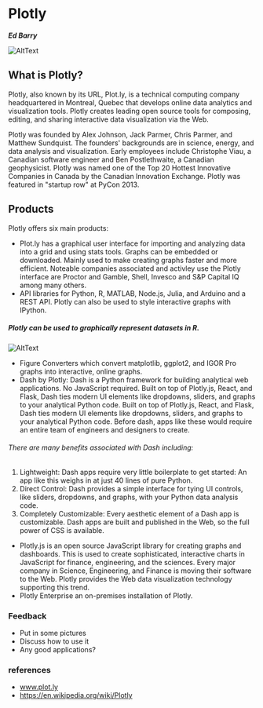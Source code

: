Plotly
=============
***Ed Barry***

![AltText](https://github.com/ULStats/MA4128Assessment-2018/blob/master/30125654-18858b44-9307-11e7-96bc-c37c15b2be51.png)

## What is Plotly?
Plotly, also known by its URL, Plot.ly, is a technical computing company headquartered in Montreal, Quebec that develops online data analytics and visualization tools. Plotly creates leading open source tools for composing, editing, and sharing interactive data visualization via the Web.

Plotly was founded by Alex Johnson, Jack Parmer, Chris Parmer, and Matthew Sundquist. The founders' backgrounds are in science, energy, and data analysis and visualization. Early employees include Christophe Viau, a Canadian software engineer and Ben Postlethwaite, a Canadian geophysicist. Plotly was named one of the Top 20 Hottest Innovative Companies in Canada by the Canadian Innovation Exchange. Plotly was featured in "startup row" at PyCon 2013. 

## Products
Plotly offers six main products:
* Plot.ly has a graphical user interface for importing and analyzing data into a grid and using stats tools. Graphs can be embedded or downloaded. Mainly used to make creating graphs faster and more efficient. 
Noteable companies associated and activley use the Plotly interface are Proctor and Gamble, Shell, Invesco and S&P Capital IQ among many others.
* API libraries for Python, R, MATLAB, Node.js, Julia, and Arduino and a REST API. Plotly can also be used to style interactive graphs with IPython.

##### Plotly can be used to graphically represent datasets in R.
![AltText](https://github.com/ULStats/MA4128Assessment-2018/blob/master/plotly%20for%20R.gif)

* Figure Converters which convert matplotlib, ggplot2, and IGOR Pro graphs into interactive, online graphs.
* Dash by Plotly: Dash is a Python framework for building analytical web applications. No JavaScript required. Built on top of Plotly.js, React, and Flask, Dash ties modern UI elements like dropdowns, sliders, and graphs to your analytical Python code. Built on top of Plotly.js, React, and Flask, Dash ties modern UI elements like dropdowns, sliders, and graphs to your analytical Python code.
Before dash, apps like these would require an entire team of engineers and designers to create. 
###### There are many benefits associated with Dash including:
1. Lightweight: Dash apps require very little boilerplate to get started: An app like this weighs in at just 40 lines of pure Python.
2. Direct Control: Dash provides a simple interface for tying UI controls, like sliders, dropdowns, and graphs, with your Python data analysis code.
3. Completely Customizable: Every aesthetic element of a Dash app is customizable. Dash apps are built and published in the Web, so the full power of CSS is available.
* Plotly.js is an open source JavaScript library for creating graphs and dashboards. This is used to create sophisticated, interactive charts in JavaScript for finance, engineering, and the sciences. Every major company in Science, Engineering, and Finance is moving their software to the Web. Plotly provides the Web data visualization technology supporting this trend.
* Plotly Enterprise an on-premises installation of Plotly.


### Feedback
* Put in some pictures
* Discuss how to use it
* Any good applications?

### references
* www.plot.ly
* https://en.wikipedia.org/wiki/Plotly

